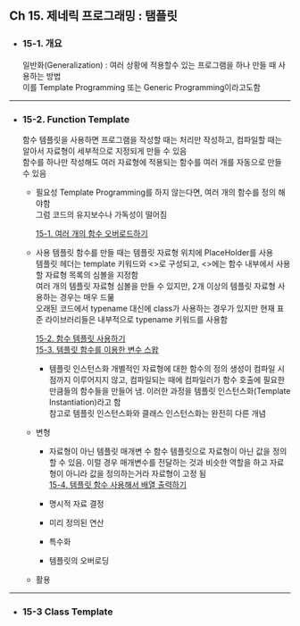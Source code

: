 ## Ch 15. 제네릭 프로그래밍 : 탬플릿 

 * ### 15-1. 개요
   일반화(Generalization) : 여러 상황에 적용할수 있는 프로그램을 하나 만들 때 사용하는 방법 <br>
   이를 Template Programming 또는 Generic Programming이라고도함 <br>

------------------------------------------------------------
 
 * ### 15-2. Function Template
   함수 템플릿을 사용하면 프로그램을 작성할 때는 처리만 작성하고, 컴파일할 때는 알아서 자료형이 세부적으로 지정되게 만들 수 있음<br>
   함수를 하나만 작성해도 여러 자료형에 적용되는 함수를 여러 개를 자동으로 만들 수 있음 <br>

     * 필요성
       Template Programming를 하지 않는다면, 여러 개의 함수를 정의 해야함 <br>
       그럼 코드의 유지보수나 가독성이 떨어짐 <br>

       [15-1. 여러 개의 함수 오버로드하기]()
       
     * 사용
       템플릿 함수를 만들 때는 템플릿 자료형 위치에 PlaceHolder를 사용 <br> 
       템플릿 헤더는 template 키워드와 <>로 구성되고, <>에는 함수 내부에서 사용할 자료형 목록의 심볼을 지정함 <br>
       여러 개의 템플릿 자료형 심볼을 만들 수 있지만, 2개 이상의 템플릿 자료형 사용하는 경우는 매우 드묾 <br>
       오래된 코드에서 typename 대신에 class가 사용하는 경우가 있지만 현재 표준 라이브러리들은 내부적으로 typename 키워드를 사용함 <br>

       [15-2. 함수 템플릿 사용하기]() <br>
       [15-3. 템플릿 함수를 이용한 변수 스왑]()

         - 템플릿 인스턴스화
           개별적인 자료형에 대한 함수의 정의 생성이 컴파일 시점까지 이루어지지 않고, 컴파일되는 때에 컴파일러가 함수 호출에 필요한 만큼들의 함수들을 만들어 냄. 이러한 과정을 템플릿 인스턴스화(Template Instantiation)라고 함 <br>
           참고로 템플릿 인스턴스화와 클래스 인스턴스화는 완전히 다른 개념 <br>
           
     * 변형
         - 자료형이 아닌 템플릿 매개변 수
           함수 템플릿으로 자료형이 아닌 값을 정의 할 수 있음. 이럴 경우 매개변수를 전달하는 것과 비슷한 역할을 하고 자료형이 아니라 값을 정의하는거라 자료형이 고정 됨 <br>
           [15-4. 템플릿 함수 사용해서 배열 출력하기]()
         
         - 명시적 자료 결정
         - 미리 정의된 연산
         - 특수화
         - 템플릿의 오버로딩 

     * 활용

---------------------------------------------

 * ### 15-3 Class Template
